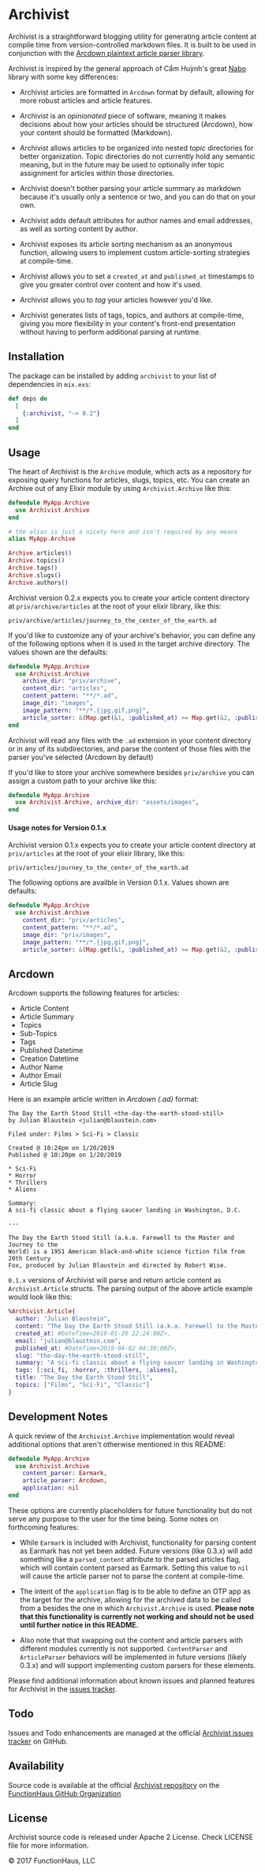 # Archivist

Archivist is a straightforward blogging utility for generating article content
at compile time from version-controlled markdown files. It is built to
be used in conjunction with the [Arcdown plaintext article parser library](https://github.com/functionhaus/arcdown).

Archivist is inspired by the general approach of Cẩm Huỳnh's great
[Nabo](https://github.com/qcam/nabo) library with some key differences:

* Archivist articles are formatted in `Arcdown` format by default, allowing
for more robust articles and article features.

* Archivist is an *opinionated* piece of software, meaning it makes decisions
about how your articles should be structured (Arcdown), how your content should
be formatted (Markdown).

* Archivist allows articles to be organized into nested *topic* directories for
better organization. Topic directories do not currently hold any semantic
meaning, but in the future may be used to optionally infer topic assignment for
articles within those directories.

* Archivist doesn't bother parsing your article summary as markdown because
it's usually only a sentence or two, and you can do that on your own.

* Archivist adds default attributes for author names and email addresses, as
well as sorting content by author.

* Archivist exposes its article sorting mechanism as an anonymous function,
allowing users to implement custom article-sorting strategies at compile-time.

* Archivist allows you to set a `created_at` and `published_at` timestamps to
give you greater control over content and how it's used.

* Archivist allows you to *tag* your articles however you'd like.

* Archivist generates lists of tags, topics, and authors at compile-time, giving
you more flexibility in your content's front-end presentation without having to
perform additional parsing at runtime.

## Installation

The package can be installed by adding `archivist` to your list of
dependencies in `mix.exs`:

```elixir
def deps do
  [
    {:archivist, "~> 0.2"}
  ]
end
```

## Usage

The heart of Archivist is the `Archive` module, which acts as a repository for
exposing query functions for articles, slugs, topics, etc. You can create an
Archive out of any Elixir module by using `Archivist.Archive` like this:

```elixir
defmodule MyApp.Archive
  use Archivist.Archive
end

# the alias is just a nicety here and isn't required by any means
alias MyApp.Archive

Archive.articles()
Archive.topics()
Archive.tags()
Archive.slugs()
Archive.authors()
```

Archivist version 0.2.x expects you to create your article content directory at
`priv/archive/articles` at the root of your elixir library, like this:

`priv/archive/articles/journey_to_the_center_of_the_earth.ad`

If you'd like to customize any of your archive's behavior, you can define any of
the following options when it is used in the target archive directory. The values
shown are the defaults:

```elixir
defmodule MyApp.Archive
  use Archivist.Archive
    archive_dir: "priv/archive",
    content_dir: "articles",
    content_pattern: "**/*.ad",
    image_dir: "images",
    image_pattern: "**/*.{jpg,gif,png}",
    article_sorter: &(Map.get(&1, :published_at) >= Map.get(&2, :published_at))
end
```

Archivist will read any files with the `.ad` extension in your content directory
or in any of its subdirectories, and parse the content of those files with the
parser you've selected (Arcdown by default)

If you'd like to store your archive somewhere besides `priv/archive` you can
assign a custom path to your archive like this:

```elixir
defmodule MyApp.Archive
  use Archivist.Archive, archive_dir: "assets/images",
end
```

#### Usage notes for Version 0.1.x
Archivist version 0.1.x expects you to create your article content directory at
`priv/articles` at the root of your elixir library, like this:

`priv/articles/journey_to_the_center_of_the_earth.ad`

The following options are availble in Version 0.1.x. Values shown are defaults:

```elixir
defmodule MyApp.Archive
  use Archivist.Archive
    content_dir: "priv/articles",
    content_pattern: "**/*.ad",
    image_dir: "priv/images",
    image_pattern: "**/*.{jpg,gif,png}",
    article_sorter: &(Map.get(&1, :published_at) >= Map.get(&2, :published_at))
```

## Arcdown

Arcdown supports the following features for articles:

* Article Content
* Article Summary
* Topics
* Sub-Topics
* Tags
* Published Datetime
* Creation Datetime
* Author Name
* Author Email
* Article Slug

Here is an example article written in *Arcdown (.ad)* format:

```
The Day the Earth Stood Still <the-day-the-earth-stood-still>
by Julian Blaustein <julian@blaustein.com>

Filed under: Films > Sci-Fi > Classic

Created @ 10:24pm on 1/20/2019
Published @ 10:20pm on 1/20/2019

* Sci-Fi
* Horror
* Thrillers
* Aliens

Summary:
A sci-fi classic about a flying saucer landing in Washington, D.C.

---

The Day the Earth Stood Still (a.k.a. Farewell to the Master and Journey to the
World) is a 1951 American black-and-white science fiction film from 20th Century
Fox, produced by Julian Blaustein and directed by Robert Wise.
```

`0.1.x` versions of Archivist will parse and return article content as
`Archivist.Article` structs. The parsing output of the above article example
would look like this:

```elixir
%Archivist.Article{
  author: "Julian Blaustein",
  content: "The Day the Earth Stood Still (a.k.a. Farewell to the Master and Journey to the\nWorld) is a 1951 American black-and-white science fiction film from 20th Century\nFox, produced by Julian Blaustein and directed by Robert Wise.\n",
  created_at: #DateTime<2019-01-20 22:24:00Z>,
  email: "julian@blaustein.com",
  published_at: #DateTime<2019-04-02 04:30:00Z>,
  slug: "the-day-the-earth-stood-still",
  summary: "A sci-fi classic about a flying saucer landing in Washington, D.C.",
  tags: [:sci_fi, :horror, :thrillers, :aliens],
  title: "The Day the Earth Stood Still",
  topics: ["Films", "Sci-Fi", "Classic"]
}
```

## Development Notes

A quick review of the `Archivist.Archive` implementation would reveal additional
options that aren't otherwise mentioned in this README:

```elixir
defmodule MyApp.Archive
  use Archivist.Archive
    content_parser: Earmark,
    article_parser: Arcdown,
    application: nil
end
```

These options are currently placeholders for future functionality but do not
serve any purpose to the user for the time being. Some notes on forthcoming
features:

* While `Earmark` is included with Archivist, functionality for parsing content
as Earmark has not yet been added. Future versions (like 0.3.x) will add
something like a `parsed_content` attribute to the parsed articles flag, which
will contain content parsed as Earmark. Setting this value to `nil` will cause
the article parser not to parse the content at compile-time.

* The intent of the `application` flag is to be able to define an OTP app as the
target for the archive, allowing for the archived data to be called from a
besides the one in which `Archivist.Archive` is used. **Please note that this
functionality is currently not working and should not be used until further
notice in this README.**

* Also note that that swapping out the content and article parsers
with different modules currently is not supported. `ContentParser` and
`ArticleParser` behaviors will be implemented in future versions (likely 0.3.x)
and will support implementing custom parsers for these elements.

Please find additional information about known issues and planned features for
Archivist in the [issues tracker](https://github.com/functionhaus/archivist/issues).

## Todo

Issues and Todo enhancements are managed at the official
[Archivist issues tracker](https://github.com/functionhaus/archivist/issues) on GitHub.

## Availability

Source code is available at the official
[Archivist repository](https://github.com/functionhaus/arcdown)
on the [FunctionHaus GitHub Organization](https://github.com/functionhaus)

## License

Archivist source code is released under Apache 2 License.
Check LICENSE file for more information.

&copy; 2017 FunctionHaus, LLC
